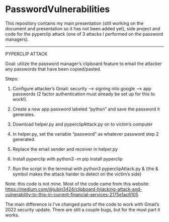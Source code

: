 # PasswordVulnerabilities

This repository contains my main presentation (still working on the document and presentation so it has not been added yet), side project and code for the pyperclip attack (one of 3 attacks I performed on the password managers).

---------------------------------------------------------------------------------------------------------------------------------------------------------

PYPERCLIP ATTACK 

Goal: utilize the password manager’s clipboard feature to email the attacker any passwords that have been copied/pasted.  

Steps: 

1. Configure attacker’s Gmail: security --> signing into google –> app passwords (2 factor authentication must already be set up for this to work!).  

2. Create a new app password labeled “python” and save the password it generates.   

3. Download helper.py and pyperclipAttack.py on to victim’s computer

4. In helper.py, set the variable “password” as whatever password step 2 generated.  

5. Replace the email sender and receiver in helper.py  

6. Install pyperclip with python3 –m pip install pyperclip    

7. Run the script in the terminal with python3 pyperclipAttack.py & (the & symbol makes the attack harder to detect on the victim’s side) 

 

Note: this code is not mine. Most of the code came from this website: https://medium.com/@jubin3424/clipboard-hijacking-attack-and-vulnerability-to-this-in-current-financial-services-2175e1ac6105    

The main difference is I’ve changed parts of the code to work with Gmail’s 2022 security update. There are still a couple bugs, but for the most part it works. 
